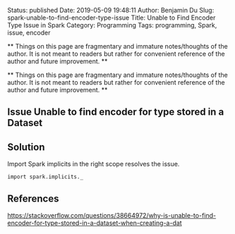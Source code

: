 Status: published
Date: 2019-05-09 19:48:11
Author: Benjamin Du
Slug: spark-unable-to-find-encoder-type-issue
Title: Unable to Find Encoder Type Issue in Spark
Category: Programming
Tags: programming, Spark, issue, encoder

**
Things on this page are fragmentary and immature notes/thoughts of the author.
It is not meant to readers but rather for convenient reference of the author and future improvement.
**


**
Things on this page are fragmentary and immature notes/thoughts of the author.
It is not meant to readers but rather for convenient reference of the author and future improvement.
**

## Issue Unable to find encoder for type stored in a Dataset

## Solution 

Import Spark implicits in the right scope resolves the issue.

    import spark.implicits._


## References 

https://stackoverflow.com/questions/38664972/why-is-unable-to-find-encoder-for-type-stored-in-a-dataset-when-creating-a-dat
